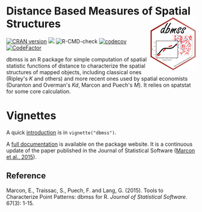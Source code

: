 # Distance Based Measures of Spatial Structures <img src="man/figures/logo.png" align="right" alt="" width="120" />

[![CRAN version](http://www.r-pkg.org/badges/version/dbmss)](https://CRAN.r-project.org/package=dbmss)
[![](http://cranlogs.r-pkg.org/badges/dbmss)](https://CRAN.R-project.org/package=dbmss)
![R-CMD-check](https://github.com/EricMarcon/dbmss/workflows/R-CMD-check/badge.svg)
[![codecov](https://codecov.io/github/EricMarcon/dbmss/branch/master/graphs/badge.svg)](https://codecov.io/github/EricMarcon/dbmss)
[![CodeFactor](https://www.codefactor.io/repository/github/ericmarcon/dbmss/badge)](https://www.codefactor.io/repository/github/ericmarcon/dbmss)

dbmss is an R package for simple computation of spatial statistic functions of distance to characterize the spatial structures of mapped objects, including classical ones (Ripley's *K* and others) and more recent ones used by spatial economists (Duranton and Overman's *Kd*, Marcon and Puech's *M*). It relies on spatstat for some core calculation.

# Vignettes

A quick [introduction](https://EricMarcon.github.io/dbmss/) is in `vignette("dbmss")`.

A [full documentation](https://ericmarcon.github.io/dbmss/articles/articles/reference.html) is available on the package website.
It is a continuous update of the paper published in the Journal of Statistical Software ([Marcon et al., 2015](https://www.jstatsoft.org/article/view/v067c03)).

## Reference

Marcon, E., Traissac, S., Puech, F. and Lang, G. (2015). Tools to Characterize Point Patterns: dbmss for R. 
*Journal of Statistical Software*. 67(3): 1-15.
